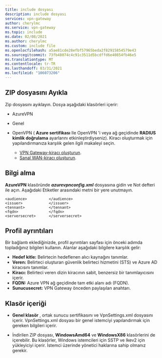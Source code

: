 ```yaml
---
title: include dosyası
description: include dosyası
services: vpn-gateway
author: cherylmc
ms.service: vpn-gateway
ms.topic: include
ms.date: 02/08/2021
ms.author: cherylmc
ms.custom: include file
ms.openlocfilehash: a5ae81cde28efbf57965beda2f82915854579e43
ms.sourcegitcommit: 73fb48074c4c91c3511d5bcdffd6e40854fb46e5
ms.translationtype: MT
ms.contentlocale: tr-TR
ms.lasthandoff: 03/31/2021
ms.locfileid: "106073206"
---
```

## <a name="extract-the-zip-file"></a>ZIP dosyasını Ayıkla

Zip dosyasını ayıklayın. Dosya aşağıdaki klasörleri içerir:

* AzureVPN
* Genel
* OpenVPN ( **Azure sertifikası** Ile OpenVPN 'i veya ağ geçidinde **RADIUS kimlik doğrulama** ayarlarını etkinleştirdiyseniz). Kiracı oluşturmak için yapılandırmanıza karşılık gelen ilgili makaleyi seçin.

  * [VPN Gateway-kiracı oluşturun](../articles/vpn-gateway/openvpn-azure-ad-tenant.md).
  * [Sanal WAN-kiracı oluşturun](../articles/virtual-wan/openvpn-azure-ad-tenant.md).

## <a name="retrieve-information"></a>Bilgi alma

**AzureVPN** klasöründe **_azurevpnconfig.xml_** dosyasına gidin ve Not defteri ile açın. Aşağıdaki Etiketler arasındaki metni bir yere unutmayın.

```
<audience>          </audience>
<issuer>            </issuer>
<tennant>           </tennant>
<fqdn>              </fqdn>
<serversecret>      </serversecret>
```

## <a name="profile-details"></a>Profil ayrıntıları

Bir bağlantı eklediğinizde, profil ayrıntıları sayfası için önceki adımda topladığınız bilgileri kullanın. Alanlar aşağıdaki bilgilere karşılık gelir:

* **Hedef kitle:** Belirtecin hedeflenen alıcı kaynağını tanımlar.
* **Veren:** Belirteci oluşturan güvenlik belirteci hizmetini (STS) ve Azure AD kiracısını tanımlar.
* **Kiracı:** Belirteci veren dizin kiracının sabit, benzersiz bir tanımlayıcısını içerir.
* **FQDN:** Azure VPN ağ geçidinde tam etki alanı adı (FQDN).
* **Sunucusecret:** VPN Gateway önceden paylaşılan anahtarı.

## <a name="folder-contents"></a>Klasör içeriği

* **Genel klasör** , ortak sunucu sertifikasını ve VpnSettings.xml dosyasını içerir. VpnSettings.xml dosyası bir genel istemciyi yapılandırmak için gereken bilgileri içerir.

* İndirilen ZIP dosyası, **WindowsAmd64** ve **WindowsX86** klasörlerini de içerebilir. Bu klasörler, Windows istemcileri için SSTP ve Ikev2 için yükleyiciyi içerir. İstemci üzerinde yönetici haklarına sahip olmanız gerekir.

